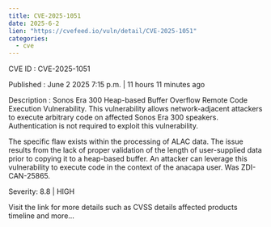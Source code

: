 ```yaml
---
title: CVE-2025-1051
date: 2025-6-2
lien: "https://cvefeed.io/vuln/detail/CVE-2025-1051"
categories:
  - cve
---
```


CVE ID : CVE-2025-1051

Published :  June 2
2025
7:15 p.m. | 11 hours
11 minutes ago

Description : Sonos Era 300 Heap-based Buffer Overflow Remote Code Execution Vulnerability. This vulnerability allows network-adjacent attackers to execute arbitrary code on affected Sonos Era 300 speakers. Authentication is not required to exploit this vulnerability.

The specific flaw exists within the processing of ALAC data. The issue results from the lack of proper validation of the length of user-supplied data prior to copying it to a heap-based buffer. An attacker can leverage this vulnerability to execute code in the context of the anacapa user. Was ZDI-CAN-25865.

Severity: 8.8 | HIGH

Visit the link for more details
such as CVSS details
affected products
timeline
and more...
